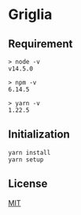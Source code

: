 # Griglia

## Requirement

```
> node -v       
v14.5.0

> npm -v        
6.14.5

> yarn -v     
1.22.5
```

## Initialization

```
yarn install
yarn setup
```

## License

[MIT](LICENSE)